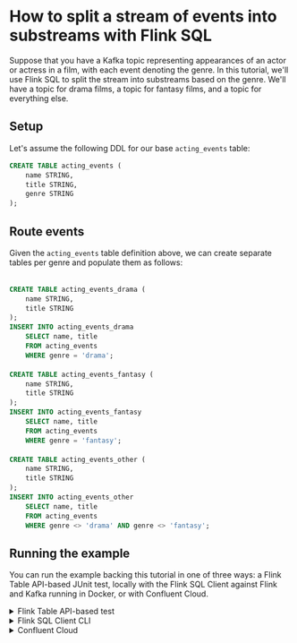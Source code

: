 <!-- title: How to split a stream of events into substreams with Flink SQL -->
<!-- description: In this tutorial, learn how to split a stream of events into substreams with Flink SQL, with step-by-step instructions and supporting code. -->

# How to split a stream of events into substreams with Flink SQL

Suppose that you have a Kafka topic representing appearances of an actor or actress in a film, with each event denoting the genre. In this tutorial, we'll use Flink SQL to split the stream into substreams based on the genre. We'll have a topic for drama films, a topic for fantasy films, and a topic for everything else.

## Setup

Let's assume the following DDL for our base `acting_events` table:

```sql
CREATE TABLE acting_events (
    name STRING,
    title STRING,
    genre STRING
);
```

## Route events

Given the `acting_events` table definition above, we can create separate tables per genre and populate them as follows:

```sql

CREATE TABLE acting_events_drama (
    name STRING,
    title STRING
);
INSERT INTO acting_events_drama
    SELECT name, title
    FROM acting_events
    WHERE genre = 'drama';

CREATE TABLE acting_events_fantasy (
    name STRING,
    title STRING
);
INSERT INTO acting_events_fantasy
    SELECT name, title
    FROM acting_events
    WHERE genre = 'fantasy';

CREATE TABLE acting_events_other (
    name STRING,
    title STRING
);
INSERT INTO acting_events_other
    SELECT name, title
    FROM acting_events
    WHERE genre <> 'drama' AND genre <> 'fantasy';
```

## Running the example

You can run the example backing this tutorial in one of three ways: a Flink Table API-based JUnit test, locally with the Flink SQL Client 
against Flink and Kafka running in Docker, or with Confluent Cloud.

<details>
  <summary>Flink Table API-based test</summary>

  ### Prerequisites

  * Java 17, e.g., follow the OpenJDK installation instructions [here](https://openjdk.org/install/) if you don't have Java. 
  * Docker running via [Docker Desktop](https://docs.docker.com/desktop/) or [Docker Engine](https://docs.docker.com/engine/install/)

  ### Run the test

  Clone the `confluentinc/tutorials` GitHub repository (if you haven't already) and navigate to the `tutorials` directory:

  ```shell
  git clone git@github.com:confluentinc/tutorials.git
  cd tutorials
  ```

  Run the following command to execute [FlinkSqlSplitStreamTest#testSplit](src/test/java/io/confluent/developer/FlinkSqlSplitStreamTest.java):

  ```plaintext
  ./gradlew clean :splitting:flinksql:test
  ```

  The test starts Kafka and Schema Registry with [Testcontainers](https://testcontainers.com/), runs the Flink SQL commands
  above against a local Flink `StreamExecutionEnvironment`, and ensures that the routed results are what we expect.
</details>

<details>
  <summary>Flink SQL Client CLI</summary>

  ### Prerequisites

  * Docker running via [Docker Desktop](https://docs.docker.com/desktop/) or [Docker Engine](https://docs.docker.com/engine/install/)
  * [Docker Compose](https://docs.docker.com/compose/install/). Ensure that the command `docker compose version` succeeds.

  ### Run the commands

  Clone the `confluentinc/tutorials` GitHub repository (if you haven't already) and navigate to the `tutorials` directory:

  ```shell
  git clone git@github.com:confluentinc/tutorials.git
  cd tutorials
  ```

  Start Flink and Kafka:

  ```shell
  docker compose -f ./docker/docker-compose-flinksql.yml up -d
  ```

  Next, open the Flink SQL Client CLI:

  ```shell
  docker exec -it flink-sql-client sql-client.sh
  ```

  Finally, run following SQL statements to create the `acting_events` table backed by Kafka running in Docker, populate it with
  test data, and then create and populate a table for drama events.

  ```sql
  CREATE TABLE acting_events (
      name STRING,
      title STRING,
      genre STRING
  ) WITH (
      'connector' = 'kafka',
      'topic' = 'acting-events',
      'properties.bootstrap.servers' = 'broker:9092',
      'scan.startup.mode' = 'earliest-offset',
      'key.format' = 'avro-confluent',
      'key.avro-confluent.url' = 'http://schema-registry:8081',
      'key.fields' = 'name;title',
      'value.format' = 'avro-confluent',
      'value.avro-confluent.url' = 'http://schema-registry:8081',
      'value.fields-include' = 'ALL'
  );
  ```

  ```sql
  INSERT INTO acting_events VALUES
      ('Bill Murray', 'Ghostbusters', 'fantasy'),
      ('Christian Bale', 'The Dark Knight', 'crime'),
      ('Diane Keaton', 'The Godfather: Part II', 'crime'),
      ('Jennifer Aniston', 'Office Space', 'comedy'),
      ('Judy Garland', 'The Wizard of Oz', 'fantasy'),
      ('Keanu Reeves', 'The Matrix', 'fantasy'),
      ('Laura Dern', 'Jurassic Park', 'fantasy'),
      ('Matt Damon', 'The Martian', 'drama'),
      ('Meryl Streep', 'The Iron Lady', 'drama'),
      ('Russell Crowe', 'Gladiator', 'drama'),
      ('Will Smith', 'Men in Black', 'comedy');
  ```

  ```sql
  CREATE TABLE acting_events_drama (
      name STRING,
      title STRING
  )
  WITH (
      'connector' = 'kafka',
      'topic' = 'acting-events-drama',
      'properties.bootstrap.servers' = 'broker:9092',
      'scan.startup.mode' = 'earliest-offset',
      'key.format' = 'avro-confluent',
      'key.avro-confluent.url' = 'http://schema-registry:8081',
      'key.fields' = 'name;title',
      'value.format' = 'avro-confluent',
      'value.avro-confluent.url' = 'http://schema-registry:8081',
      'value.fields-include' = 'ALL'
  );
  ```

  ```sql
  INSERT INTO acting_events_drama
      SELECT name, title
      FROM acting_events
      WHERE genre = 'drama';
  ```

  ```sql
  SELECT * FROM acting_events_drama;
  ```

  The query output should look like this:

  ```plaintext
                           name                          title
                     Matt Damon                    The Martian
                   Meryl Streep                  The Iron Lady
                  Russell Crowe                      Gladiator
  ```

  When you are finished, clean up the containers used for this tutorial by running:

  ```shell
  docker compose -f ./docker/docker-compose-flinksql.yml down
  ```

</details>

<details>
  <summary>Confluent Cloud</summary>

  ### Prerequisites

  * A [Confluent Cloud](https://confluent.cloud/signup) account
  * A Flink compute pool created in Confluent Cloud. Follow [this](https://docs.confluent.io/cloud/current/flink/get-started/quick-start-cloud-console.html) quick start to create one.

  ### Run the commands

  In the Confluent Cloud Console, navigate to your environment and then click the `Open SQL Workspace` button for the compute
  pool that you have created.

  Select the default catalog (Confluent Cloud environment) and database (Kafka cluster) to use with the dropdowns at the top right.

  Finally, run following SQL statements to create the `acting_events` table, populate it with test data, create and populate a table for drama acting events, and query this derived table.

  ```sql
  CREATE TABLE acting_events (
      name STRING,
      title STRING,
      genre STRING
  );
  ```

  ```sql
  INSERT INTO acting_events VALUES
      ('Bill Murray', 'Ghostbusters', 'fantasy'),
      ('Christian Bale', 'The Dark Knight', 'crime'),
      ('Diane Keaton', 'The Godfather: Part II', 'crime'),
      ('Jennifer Aniston', 'Office Space', 'comedy'),
      ('Judy Garland', 'The Wizard of Oz', 'fantasy'),
      ('Keanu Reeves', 'The Matrix', 'fantasy'),
      ('Laura Dern', 'Jurassic Park', 'fantasy'),
      ('Matt Damon', 'The Martian', 'drama'),
      ('Meryl Streep', 'The Iron Lady', 'drama'),
      ('Russell Crowe', 'Gladiator', 'drama'),
      ('Will Smith', 'Men in Black', 'comedy');
  ```

  ```sql
  CREATE TABLE acting_events_drama (
      name STRING,
      title STRING
  );
  ```

  ```sql
  INSERT INTO acting_events_drama
      SELECT name, title
      FROM acting_events
      WHERE genre = 'drama';
  ```

  ```sql
  SELECT * FROM acting_events_drama;
  ```

  The query output should look like this:

  ![Query output](https://raw.githubusercontent.com/confluentinc/tutorials/master/splitting/flinksql/img/query-output.png)

</details>
